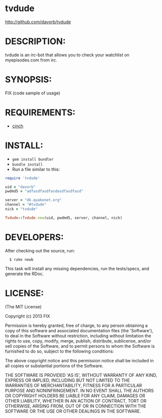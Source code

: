 # tvdude

http://github.com/davorb/tvdude

# DESCRIPTION:

tvdude is an irc-bot that allows you to check your watchlist
on myepisodes.com from irc.

# SYNOPSIS:

  FIX (code sample of usage)

# REQUIREMENTS:

* [cinch](https://github.com/cinchrb/cinch)

# INSTALL:

* `gem install bundler`
* `bundle install`
* Run a file similar to this:

```ruby
require 'tvdude'

uid = "davorb"
pwdmd5 = "adfasdfasdfasdasdfasdfasd"

server = "dk.quakenet.org"
channel = "#tvdude"
nick = "tvdude"

Tvdude::Tvdude.new(uid, pwdmd5, server, channel, nick)
```

# DEVELOPERS:

After checking out the source, run:
```
  $ rake newb
```
This task will install any missing dependencies, run the tests/specs,
and generate the RDoc.

# LICENSE:

(The MIT License)

Copyright (c) 2013 FIX

Permission is hereby granted, free of charge, to any person obtaining
a copy of this software and associated documentation files (the
'Software'), to deal in the Software without restriction, including
without limitation the rights to use, copy, modify, merge, publish,
distribute, sublicense, and/or sell copies of the Software, and to
permit persons to whom the Software is furnished to do so, subject to
the following conditions:

The above copyright notice and this permission notice shall be
included in all copies or substantial portions of the Software.

THE SOFTWARE IS PROVIDED 'AS IS', WITHOUT WARRANTY OF ANY KIND,
EXPRESS OR IMPLIED, INCLUDING BUT NOT LIMITED TO THE WARRANTIES OF
MERCHANTABILITY, FITNESS FOR A PARTICULAR PURPOSE AND NONINFRINGEMENT.
IN NO EVENT SHALL THE AUTHORS OR COPYRIGHT HOLDERS BE LIABLE FOR ANY
CLAIM, DAMAGES OR OTHER LIABILITY, WHETHER IN AN ACTION OF CONTRACT,
TORT OR OTHERWISE, ARISING FROM, OUT OF OR IN CONNECTION WITH THE
SOFTWARE OR THE USE OR OTHER DEALINGS IN THE SOFTWARE.

